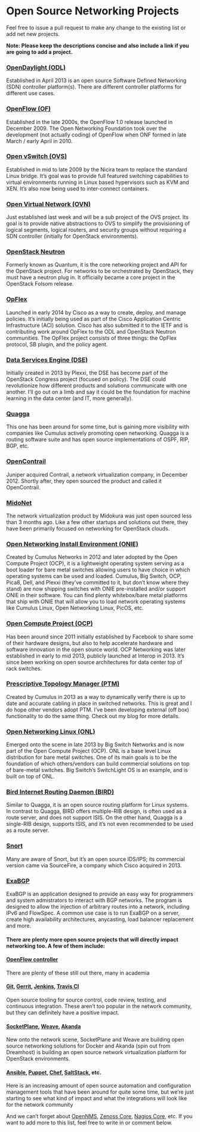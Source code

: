 # Open Source Networking Projects

Feel free to issue a pull request to make any change to the existing list or add net new projects.

**Note: Please keep the descriptions concise and also include a link if you are going to add a project.**

### [OpenDaylight (ODL)](http://www.opendaylight.org/)
Established in April 2013 is an open source Software Defined Networking (SDN) controller platform(s).  There are different controller platforms for different use cases.

### [OpenFlow (OF)](https://www.opennetworking.org/ja/sdn-resources-ja/onf-specifications/openflow)
Established in the late 2000s, the OpenFlow 1.0 release launched in December 2009.  The Open Networking Foundation took over the development (not actually coding) of OpenFlow when ONF formed in late March / early April in 2010.

### [Open vSwitch (OVS)](http://openvswitch.org/)
Established in mid to late 2009 by the Nicira team to replace the standard Linux bridge.  It’s goal was to provide full featured switching capabilities to virtual environments running in Linux based hypervisors such as KVM and XEN.  It’s also now being used to inter-connect containers.

### [Open Virtual Network (OVN)](http://openvswitch.org/pipermail/dev/2015-January/050380.html)
Just established last week and will be a sub project of the OVS project.  Its goal is to provide native abstractions to OVS to simplify the provisioning of logical segments, logical routers, and security groups without requiring a SDN controller (initially for OpenStack environments).

### [OpenStack Neutron](https://wiki.openstack.org/wiki/Neutron)
Formerly known as Quantum, it is the core networking project and API for the OpenStack project.  For networks to be orchestrated by OpenStack, they must have a neutron plug in.  It officially became a core project in the OpenStack Folsom release.

### [OpFlex](https://tools.ietf.org/html/draft-smith-opflex-00)
Launched in early 2014 by Cisco as a way to create, deploy, and manage policies. It’s initially being used as part of the Cisco Application Centric Infrastructure (ACI) solution.  Cisco has also submitted it to the IETF and is contributing work around OpFlex to the ODL and OpenStack Neutron communities.  The OpFlex project consists of three things: the OpFlex protocol, SB plugin, and the policy agent.

### [Data Services Engine (DSE)](https://github.com/stackforge/congress/tree/d1ef962a7e6e1a55537d50ebb3604ade73ba2588/congress/dse)
Initially created in 2013 by Plexxi, the DSE has become part of the OpenStack Congress project (focused on policy).  The DSE could revolutionize how different products and solutions communicate with one another.  I’ll go out on a limb and say it could be the foundation for machine learning in the data center (and IT, more generally).

### [Quagga](http://www.nongnu.org/quagga/)
This one has been around for some time, but is gaining more visibility with companies like Cumulus actively promoting open networking.  Quagga is a routing software suite and has open source implementations of OSPF, RIP, BGP, etc.

### [OpenContrail](http://www.opencontrail.org/)
Juniper acquired Contrail, a network virtualization company, in December 2012.  Shortly after, they open sourced the product and called it OpenContrail.

### [MidoNet](http://www.midokura.com/press-releases/midokura-open-sources-complete-iaas-network-virtualization-solution-openstack-community/)
The network virtualization product by Midokura was just open sourced less than 3 months ago.  Like a few other startups and solutions out there, they have been primarily focused on networking for OpenStack clouds.

### [Open Networking Install Environment (ONIE)](http://onie.opencompute.org/)
Created by Cumulus Networks in 2012 and later adopted by the Open Compute Project (OCP), it is a lightweight operating system serving as a boot loader for bare metal switches allowing users to have choice in which operating systems can be used and loaded.  Cumulus, Big Switch, OCP, Pica8, Dell, and Plexxi (they’ve committed to it, but don’t know where they stand) are now shipping switches with ONIE pre-installed and/or support ONIE in their software.  You can find plenty whitebox/bare metal platforms that ship with ONIE that will allow you to load network operating systems like Cumulus Linux, Open Networking Linux, PicOS, etc.

### [Open Compute Project (OCP)](http://www.opencompute.org/projects/networking/)
Has been around since 2011 initially established by Facebook to share some of their hardware designs, but also to help accelerate hardware and software innovation in the open source world.  OCP Networking was later established in early to mid 2013, publicly launched at Interop in 2013.  It’s since been working on open source architectures for data center top of rack switches.

### [Prescriptive Topology Manager (PTM)](http://cumulusnetworks.com/blog/complex-topology-and-wiring-validation-in-data-centers/)
Created by Cumulus in 2013 as a way to dynamically verify there is up to date and accurate cabling in place in switched networks.  This is great and I do hope other vendors adopt PTM.  I’ve been developing external (off box) functionality to do the same thing.  Check out my blog for more details.

### [Open Networking Linux (ONL)](http://opennetlinux.org/)
Emerged onto the scene in late 2013 by Big Switch Networks and is now part of the Open Compute Project (OCP).  ONL is a base level Linux distribution for bare metal switches.  One of its main goals is to be the foundation of which others/vendors can build commercial solutions on top of bare-metal switches.  Big Switch’s SwitchLight OS is an example, and is built on top of ONL.

### [Bird Internet Routing Daemon (BIRD)](http://bird.network.cz/)
Similar to Quagga, it is an open source routing platform for Linux systems.  In contrast to Quagga, BIRD offers multiple-RIB design, is often used as a route server, and does not support ISIS.  On the other hand, Quagga is a single-RIB design, supports ISIS, and it’s not even recommended to be used as a route server.

### [Snort](https://www.snort.org/)
Many are aware of Snort, but it’s an open source IDS/IPS; its commercial version came via SourceFire, a company which Cisco acquired in 2013.

### [ExaBGP](https://github.com/Exa-Networks/exabgp)
ExaBGP is an application designed to provide an easy way for programmers and system admistrators to interact with BGP networks. The program is designed to allow the injection of arbitrary routes into a network, including IPv6 and FlowSpec. A common use case is to run ExaBGP on a server, create high availability architectures, anycasting, load balancer replacement and more.

#### There are plenty more open source projects that will directly impact networking too.  A few of them include:

#### [OpenFlow controller](http://yuba.stanford.edu/~casado/of-sw.html)
There are plenty of these still out there, many in academia

#### [Git](http://git-scm.com/), [Gerrit](http://code.google.com/p/gerrit/), [Jenkins](http://jenkins-ci.org/), [Travis CI](https://travis-ci.com/)
Open source tooling for source control, code review, testing, and continuous integration.  These aren’t too popular in the network community, but they can definitely have a positive impact.

#### [SocketPlane](http://socketplane.io/), [Weave](http://weave.works/), [Akanda](http://www.akanda.io/)
New onto the network scene, SocketPlane and Weave are building open source networking solutions for Docker and Akanda (spin out from Dreamhost) is building an open source network virtualization platform for OpenStack environments.

#### [Ansible](http://www.ansible.com/home), [Puppet](http://puppetlabs.com/), [Chef](https://www.chef.io/), [SaltStack](http://www.saltstack.com/), etc.
Here is an increasing amount of open source automation and configuration management tools that have been around for quite some time, but we’re just starting to see what kind of impact and what the integrations will look like for the network community

And we can’t forget about [OpenNMS](http://www.opennms.org/), [Zenoss Core](http://www.zenoss.org/), [Nagios Core](http://www.nagios.org/projects/), etc.  If you want to add more to this list, feel free to write in or comment below.
